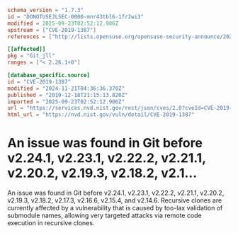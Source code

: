 ```toml
schema_version = "1.7.3"
id = "DONOTUSEJLSEC-0000-mnr43tbl6-1fr2wi3"
modified = 2025-09-23T02:52:12.906Z
upstream = ["CVE-2019-1387"]
references = ["http://lists.opensuse.org/opensuse-security-announce/2020-01/msg00056.html", "http://lists.opensuse.org/opensuse-security-announce/2020-05/msg00003.html", "https://access.redhat.com/errata/RHSA-2019:4356", "https://access.redhat.com/errata/RHSA-2020:0002", "https://access.redhat.com/errata/RHSA-2020:0124", "https://access.redhat.com/errata/RHSA-2020:0228", "https://lists.debian.org/debian-lts-announce/2020/01/msg00019.html", "https://lists.debian.org/debian-lts-announce/2024/06/msg00018.html", "https://lists.fedoraproject.org/archives/list/package-announce%40lists.fedoraproject.org/message/N6UGTEOXWIYSM5KDZL74QD2GK6YQNQCP/", "https://lore.kernel.org/git/xmqqr21cqcn9.fsf%40gitster-ct.c.googlers.com/T/#u", "https://public-inbox.org/git/xmqqr21cqcn9.fsf%40gitster-ct.c.googlers.com/", "https://security.gentoo.org/glsa/202003-30", "https://security.gentoo.org/glsa/202003-42", "http://lists.opensuse.org/opensuse-security-announce/2020-01/msg00056.html", "http://lists.opensuse.org/opensuse-security-announce/2020-05/msg00003.html", "https://access.redhat.com/errata/RHSA-2019:4356", "https://access.redhat.com/errata/RHSA-2020:0002", "https://access.redhat.com/errata/RHSA-2020:0124", "https://access.redhat.com/errata/RHSA-2020:0228", "https://lists.debian.org/debian-lts-announce/2020/01/msg00019.html", "https://lists.debian.org/debian-lts-announce/2024/06/msg00018.html", "https://lists.fedoraproject.org/archives/list/package-announce%40lists.fedoraproject.org/message/N6UGTEOXWIYSM5KDZL74QD2GK6YQNQCP/", "https://lore.kernel.org/git/xmqqr21cqcn9.fsf%40gitster-ct.c.googlers.com/T/#u", "https://public-inbox.org/git/xmqqr21cqcn9.fsf%40gitster-ct.c.googlers.com/", "https://security.gentoo.org/glsa/202003-30", "https://security.gentoo.org/glsa/202003-42"]

[[affected]]
pkg = "Git_jll"
ranges = ["< 2.26.1+0"]

[database_specific.source]
id = "CVE-2019-1387"
modified = "2024-11-21T04:36:36.370Z"
published = "2019-12-18T21:15:13.820Z"
imported = "2025-09-23T02:52:12.906Z"
url = "https://services.nvd.nist.gov/rest/json/cves/2.0?cveId=CVE-2019-1387"
html_url = "https://nvd.nist.gov/vuln/detail/CVE-2019-1387"
```

# An issue was found in Git before v2.24.1, v2.23.1, v2.22.2, v2.21.1, v2.20.2, v2.19.3, v2.18.2, v2.1...

An issue was found in Git before v2.24.1, v2.23.1, v2.22.2, v2.21.1, v2.20.2, v2.19.3, v2.18.2, v2.17.3, v2.16.6, v2.15.4, and v2.14.6. Recursive clones are currently affected by a vulnerability that is caused by too-lax validation of submodule names, allowing very targeted attacks via remote code execution in recursive clones.

